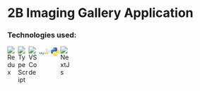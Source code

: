 # 2B Imaging Gallery Application

### Technologies used:

<img align="left" alt="Redux" width="24px" src="https://raw.githubusercontent.com/reduxjs/redux/master/logo/logo.png" />
<img align="left" alt="TypeScript" width="24px" src="https://upload.wikimedia.org/wikipedia/commons/thumb/4/4c/Typescript_logo_2020.svg/640px-Typescript_logo_2020.svg.png" />
<img align="left" alt="VSCode" width="24px" src="https://upload.wikimedia.org/wikipedia/commons/thumb/9/9a/Visual_Studio_Code_1.35_icon.svg/640px-Visual_Studio_Code_1.35_icon.svg.png"
<img align="left" alt="TailwindCSS" width="24px" src="https://www.vectorlogo.zone/logos/tailwindcss/tailwindcss-icon.svg" />
<img align="left" alt="MySQL" width="24px" src="https://raw.githubusercontent.com/devicons/devicon/master/icons/mysql/mysql-original-wordmark.svg" />
<img align="left" alt="Python" width="24px" src="https://raw.githubusercontent.com/devicons/devicon/master/icons/python/python-original.svg" />
<img align="left" alt="NextJs" width="24px" src="https://cdn.jsdelivr.net/gh/devicons/devicon/icons/nextjs/nextjs-original.svg" />
